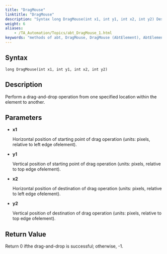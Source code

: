 ```yaml
--- 
title: "DragMouse"
linktitle: "DragMouse"
description: "Syntax long DragMouse(int x1, int y1, int x2, int y2) Description Perform a drag-and-drop operation from one specified location within the element to another. Parameters x1 Horizontal position of ..."
weight: 6
aliases: 
    - /TA_Automation/Topics/abt_DragMouse_1.html
keywords: "methods of abt, DragMouse, DragMouse (AbtElement), AbtElement, dragmouse, abtentity dragmouse, mouse drage inside control, drag and drop within control, drag and drop HTML element"
---
```


## Syntax

`long DragMouse(int x1, int y1, int x2, int y2)`

## Description  

Perform a drag-and-drop operation from one specified location within the element to another.

## Parameters  

-   **x1**

    Horizontal position of starting point of drag operation \(units: pixels, relative to left edge ofelement\).

-   **y1**

    Vertical position of starting point of drag operation \(units: pixels, relative to top edge ofelement\).

-   **x2**

    Horizontal position of destination of drag operation \(units: pixels, relative to left edge ofelement\).

-   **y2**

    Vertical position of destination of drag operation \(units: pixels, relative to top edge ofelement\).


## Return Value

Return 0 ifthe drag-and-drop is successful; otherwise, -1.




